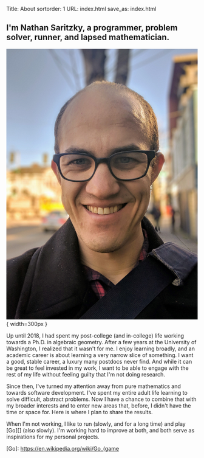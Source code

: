 Title: About
sortorder: 1
URL: index.html
save_as: index.html

## I'm Nathan Saritzky, a programmer, problem solver, runner, and lapsed mathematician.

![Me](/images/portrait.jpg){ width=300px }

Up until 2018, I had spent my post-college (and in-college) life working towards a Ph.D. in algebraic geometry. After a few years at the University of Washington, I realized that it wasn't for me. I enjoy learning broadly, and an academic career is about learning a very narrow slice of something. I want a good, stable career, a luxury many postdocs never find. And while it can be great to feel invested in my work, I want to be able to engage with the rest of my life without feeling guilty that I'm not doing research.

Since then, I've turned my attention away from pure mathematics and towards software development. I've spent my entire adult life learning to solve difficult, abstract problems. Now I have a chance to combine that with my broader interests and to enter new areas that, before, I didn't have the time or space for. Here is where I plan to share the results.

When I'm not working, I like to run (slowly, and for a long time) and play [Go][] (also slowly). I'm working hard to improve at both, and both serve as inspirations for my personal projects.

   [Go]: https://en.wikipedia.org/wiki/Go_(game